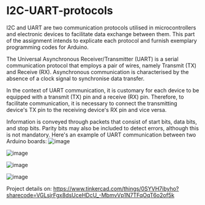 # I2C-UART-protocols
I2C and UART are two communication protocols utilised in microcontrollers and electronic devices to facilitate data exchange between them. This part of the assignment intends to explicate each protocol and furnish exemplary programming codes for Arduino.

The Universal Asynchronous Receiver/Transmitter (UART) is a serial communication protocol that employs a pair of wires, namely Transmit (TX) and Receive (RX). Asynchronous communication is characterised by the absence of a clock signal to synchronise data transfer.

In the context of UART communication, it is customary for each device to be equipped with a transmit (TX) pin and a receive (RX) pin. Therefore, to facilitate communication, it is necessary to connect the transmitting device's TX pin to the receiving device's RX pin and vice versa.

Information is conveyed through packets that consist of start bits, data bits, and stop bits. Parity bits may also be included to detect errors, although this is not mandatory.
Here's an example of UART communication between two Arduino boards:
![image](https://github.com/Oxigen76/I2C-UART-protocols/assets/76484497/912a54f8-044e-4f69-90ab-19f5ddb47e56)

![image](https://github.com/Oxigen76/I2C-UART-protocols/assets/76484497/122dbb67-7b15-48e6-a270-8515a593b2a9)

![image](https://github.com/Oxigen76/I2C-UART-protocols/assets/76484497/8c108f61-fc41-498f-a686-b6cf01a45773)

![image](https://github.com/Oxigen76/I2C-UART-protocols/assets/76484497/cbe0f751-c86b-461e-b555-80e1f2a3ec64)

Project details on:
https://www.tinkercad.com/things/0SYVH7ibyho?sharecode=VGLsjrFgx8dsUceHDcU_-MbmvVp1N7TFqOqT6o2of5k

